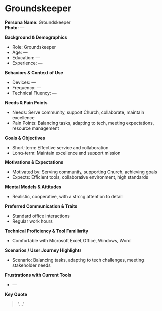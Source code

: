 # Groundskeeper

**Persona Name**: Groundskeeper  
**Photo**: —  

**Background & Demographics**  
- Role: Groundskeeper  
- Age: —  
- Education: —  
- Experience: —  

**Behaviors & Context of Use**  
- Devices: —  
- Frequency: —  
- Technical Fluency: —  

**Needs & Pain Points**  
- Needs: Serve community, support Church, collaborate, maintain excellence  
- Pain Points: Balancing tasks, adapting to tech, meeting expectations, resource management  

**Goals & Objectives**  
- Short-term: Effective service and collaboration  
- Long-term: Maintain excellence and support mission  

**Motivations & Expectations**  
- Motivated by: Serving community, supporting Church, achieving goals  
- Expects: Efficient tools, collaborative environment, high standards  

**Mental Models & Attitudes**  
- Realistic, cooperative, with a strong attention to detail  

**Preferred Communication & Traits**  
- Standard office interactions  
- Regular work hours  

**Technical Proficiency & Tool Familiarity**  
- Comfortable with Microsoft Excel, Office, Windows, Word  

**Scenarios / User Journey Highlights**  
- Scenario: Balancing tasks, adapting to tech challenges, meeting stakeholder needs  

**Frustrations with Current Tools**  
- —  

**Key Quote**  
> "…"  